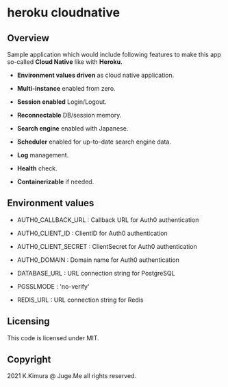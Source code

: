 # heroku cloudnative

## Overview

Sample application which would include following features to make this app so-called **Cloud Native** like with **Heroku**.

- **Environment values driven** as cloud native application.

- **Multi-instance** enabled from zero.

- **Session enabled** Login/Logout.

- **Reconnectable** DB/session memory.

- **Search engine** enabled with Japanese.

- **Scheduler** enabled for up-to-date search engine data.

- **Log** management.

- **Health** check.

- **Containerizable** if needed.


## Environment values

- AUTH0_CALLBACK_URL : Callback URL for Auth0 authentication

- AUTH0_CLIENT_ID : ClientID for Auth0 authentication

- AUTH0_CLIENT_SECRET : ClientSecret for Auth0 authentication

- AUTH0_DOMAIN : Domain name for Auth0 authentication

- DATABASE_URL : URL connection string for PostgreSQL

- PGSSLMODE : 'no-verify'

- REDIS_URL : URL connection string for Redis


## Licensing

This code is licensed under MIT.


## Copyright

2021 K.Kimura @ Juge.Me all rights reserved.
